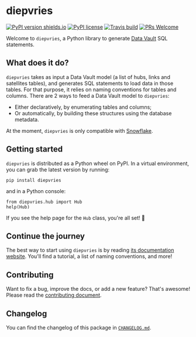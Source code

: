 # diepvries

[![PyPI version shields.io](https://img.shields.io/pypi/v/diepvries.svg)](https://pypi.python.org/pypi/diepvries/)
[![PyPI license](https://img.shields.io/pypi/l/diepvries.svg)](https://pypi.python.org/pypi/diepvries/)
[![Travis build](https://img.shields.io/travis/com/PicnicSupermarket/diepvries/master)](https://app.travis-ci.com/github/PicnicSupermarket/diepvries)
[![PRs Welcome](https://img.shields.io/badge/PRs-welcome-brightgreen.svg)](http://makeapullrequest.com)

Welcome to `diepvries`, a Python library to generate
[Data Vault](https://en.wikipedia.org/wiki/Data_vault_modeling) SQL statements.

## What does it do?

`diepvries` takes as input a Data Vault model (a list of hubs, links and satellites tables),
and generates SQL statements to load data in those tables. For that purpose, it relies
on naming conventions for tables and columns. There are 2 ways to feed a Data Vault
model to `diepvries`:

- Either declaratively, by enumerating tables and columns;
- Or automatically, by building these structures using the database metadata.

At the moment, `diepvries` is only compatible with
[Snowflake](https://www.snowflake.com/).

## Getting started

`diepvries` is distributed as a Python wheel on PyPI. In a virtual environment, you can
grab the latest version by running:

```shell
pip install diepvries
```

and in a Python console:

```python3
from diepvries.hub import Hub
help(Hub)
```

If you see the help page for the `Hub` class, you're all set! :rocket:

## Continue the journey

The best way to start using `diepvries` is by reading
[its documentation website](https://diepvries.picnic.tech). You'll find a tutorial, a
list of naming conventions, and more!

## Contributing

Want to fix a bug, improve the docs, or add a new feature? That's awesome! Please read
the [contributing document](https://github.com/PicnicSupermarket/diepvries/blob/master/CONTRIBUTING.md).

## Changelog

You can find the changelog of this package in
[`CHANGELOG.md`](https://github.com/PicnicSupermarket/diepvries/blob/master/CHANGELOG.md).
